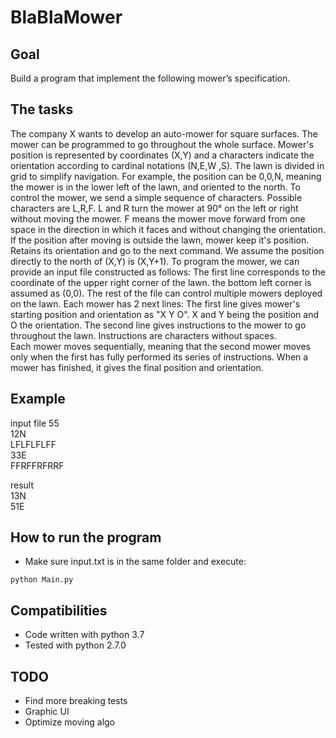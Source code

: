 # BlaBlaMower

## Goal
Build a program that implement the following mower’s specification.

## The tasks
The company X wants to develop an auto-mower for square surfaces.
The mower can be programmed to go throughout the whole surface. Mower's position is
represented by coordinates (X,Y) and a characters indicate the orientation according to cardinal notations (N,E,W ,S).
The lawn is divided in grid to simplify navigation.
For example, the position can be 0,0,N, meaning the mower is in the lower left of the lawn, and oriented to the north.
To control the mower, we send a simple sequence of characters. Possible characters are
L,R,F. L and R turn the mower at 90° on the left or right without moving the mower. F means the mower move forward from one space in the direction in which it faces and without changing the orientation.
If the position after moving is outside the lawn, mower keep it's position. Retains its orientation and go to the next command.
We assume the position directly to the north of (X,Y) is (X,Y+1).
To program the mower, we can provide an input file constructed as follows:
The first line corresponds to the coordinate of the upper right corner of the lawn. the bottom left corner is assumed as (0,0).
The rest of the file can control multiple mowers deployed on the lawn. Each mower has 2 next lines:
The first line gives mower's starting position and orientation as "X Y O". X and Y being the position and O the orientation.
The second line gives instructions to the mower to go throughout the lawn. Instructions are characters without spaces.  
Each mower moves sequentially, meaning that the second mower moves only when the first has fully performed its series of instructions.
When a mower has finished, it gives the final position and orientation.

## Example

input file
55  
12N  
LFLFLFLFF  
33E  
FFRFFRFRRF  

result  
13N  
51E  

## How to run the program

* Make sure input.txt is in the same folder and execute:
```
python Main.py
```

## Compatibilities

* Code written with python 3.7
* Tested with python 2.7.0

## TODO

* Find more breaking tests
* Graphic UI
* Optimize moving algo

